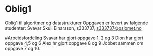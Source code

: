 # Oblig1
Oblig1 til algoritmer og datastrukturer
Oppgaven er levert av følgende studenter:
Svavar Skuli Einarsson, s333737, s333737@oslomet.no


#Arbeidsfordeling
Svavar har gjort oppgave 1, 2 og 3
Dion har gjort oppgave 4,5 og 6
Alex hr gjort oppgave 8 og 9
Jobbet sammen om oppgave 7 og 10.
